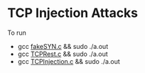 # TCP Injection Attacks
  To run
  * gcc [fakeSYN.c](https://goo.gl/iqGpQQ) && sudo ./a.out
  * gcc [TCPRest.c](https://goo.gl/ayws6n) && sudo ./a.out
  * gcc [TCPInjection.c](https://goo.gl/wEmWfD) && sudo ./a.out
